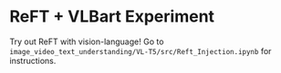 # ReFT + VLBart Experiment

Try out ReFT with vision-language! Go to `image_video_text_understanding/VL-T5/src/Reft_Injection.ipynb` for instructions.

